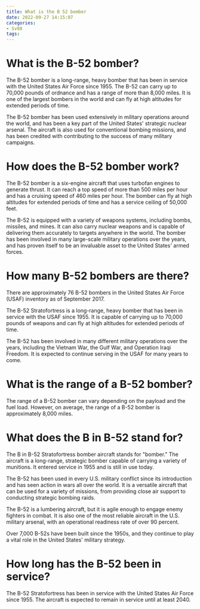 ```yaml
---
title: What is the B 52 bomber
date: 2022-09-27 14:15:07
categories:
- Sv88
tags:
---
```



#  What is the B-52 bomber?

The B-52 bomber is a long-range, heavy bomber that has been in service with the United States Air Force since 1955. The B-52 can carry up to 70,000 pounds of ordnance and has a range of more than 8,000 miles. It is one of the largest bombers in the world and can fly at high altitudes for extended periods of time.

The B-52 bomber has been used extensively in military operations around the world, and has been a key part of the United States' strategic nuclear arsenal. The aircraft is also used for conventional bombing missions, and has been credited with contributing to the success of many military campaigns.

# How does the B-52 bomber work?

The B-52 bomber is a six-engine aircraft that uses turbofan engines to generate thrust. It can reach a top speed of more than 500 miles per hour and has a cruising speed of 460 miles per hour. The bomber can fly at high altitudes for extended periods of time and has a service ceiling of 50,000 feet.

The B-52 is equipped with a variety of weapons systems, including bombs, missiles, and mines. It can also carry nuclear weapons and is capable of delivering them accurately to targets anywhere in the world. The bomber has been involved in many large-scale military operations over the years, and has proven itself to be an invaluable asset to the United States' armed forces.

#  How many B-52 bombers are there?

There are approximately 76 B-52 bombers in the United States Air Force (USAF) inventory as of September 2017.

The B-52 Stratofortress is a long-range, heavy bomber that has been in service with the USAF since 1955. It is capable of carrying up to 70,000 pounds of weapons and can fly at high altitudes for extended periods of time.

The B-52 has been involved in many different military operations over the years, including the Vietnam War, the Gulf War, and Operation Iraqi Freedom. It is expected to continue serving in the USAF for many years to come.

#  What is the range of a B-52 bomber?

The range of a B-52 bomber can vary depending on the payload and the fuel load. However, on average, the range of a B-52 bomber is approximately 8,000 miles.

#  What does the B in B-52 stand for?

The B in B-52 Stratofortress bomber aircraft stands for "bomber." The aircraft is a long-range, strategic bomber capable of carrying a variety of munitions. It entered service in 1955 and is still in use today.

The B-52 has been used in every U.S. military conflict since its introduction and has seen action in wars all over the world. It is a versatile aircraft that can be used for a variety of missions, from providing close air support to conducting strategic bombing raids.

The B-52 is a lumbering aircraft, but it is agile enough to engage enemy fighters in combat. It is also one of the most reliable aircraft in the U.S. military arsenal, with an operational readiness rate of over 90 percent.

Over 7,000 B-52s have been built since the 1950s, and they continue to play a vital role in the United States' military strategy.

#  How long has the B-52 been in service?

The B-52 Stratofortress has been in service with the United States Air Force since 1955. The aircraft is expected to remain in service until at least 2040.